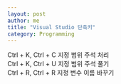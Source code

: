 ```yaml
---
layout: post
author: me
title: "Visual Studio 단축키"
category: Programming
---
```

Ctrl + K, Ctrl + C 지정 범위 주석 처리<br>
Ctrl + K, Ctrl + U 지정 범위 주석 풀기<br>
Ctrl + R, Ctrl + R 지정 변수 이름 바꾸기

